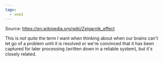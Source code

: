 ```yaml
---
tags:
  - seed
---
```

Source: https://en.wikipedia.org/wiki/Zeigarnik_effect

This is _not quite_ the term I want when thinking about when our brains can't let go of a problem until it is resolved or we're convinced that it has been captured for later processing (written down in a reliable system), but it's closely related.